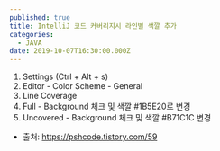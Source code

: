 ```yaml
---
published: true
title: IntelliJ 코드 커버리지시 라인별 색깔 추가
categories:
  - JAVA
date: 2019-10-07T16:30:00.000Z
---
```


1. Settings (Ctrl + Alt + s)
2. Editor - Color Scheme - General
3. Line Coverage
4. Full - Background 체크 및 색깔 #1B5E20로 변경
5. Uncovered - Background 체크 및 색깔 #B71C1C 변경

* 출처: https://pshcode.tistory.com/59
